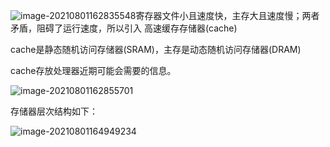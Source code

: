 ![image-20210801162835548](C:\Users\94125\AppData\Roaming\Typora\typora-user-images\image-20210801162835548.png)寄存器文件小且速度快，主存大且速度慢；两者矛盾，阻碍了运行速度，所以引入 高速缓存存储器(cache)

cache是静态随机访问存储器(SRAM)，主存是动态随机访问存储器(DRAM)

cache存放处理器近期可能会需要的信息。

![image-20210801162855701](C:\Users\94125\AppData\Roaming\Typora\typora-user-images\image-20210801162855701.png)



存储器层次结构如下：

![image-20210801164949234](C:\Users\94125\AppData\Roaming\Typora\typora-user-images\image-20210801164949234.png)

